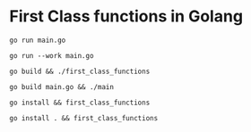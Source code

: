# First Class functions in Golang

`go run main.go`

`go run --work main.go`

`go build && ./first_class_functions`

`go build main.go && ./main`

`go install && first_class_functions`

`go install . && first_class_functions`

